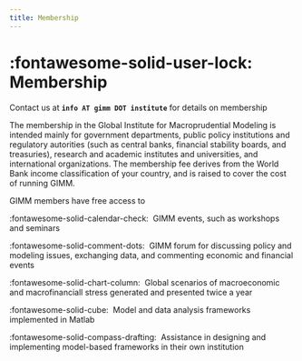 ```yaml
---
title: Membership
---
```


# :fontawesome-solid-user-lock: Membership

Contact us at **`info AT gimm DOT institute`** for details on membership

The membership in the Global Institute for
Macroprudential Modeling is intended mainly for government departments, public
policy institutions and regulatory autorities (such as central banks, financial stability boards, and treasuries),
research and academic institutes and universities, and international organizations. The
membership fee derives from the World Bank income classification of
your country, and is raised to cover the cost of running GIMM.

GIMM members have free access to

:fontawesome-solid-calendar-check:  GIMM events, such as workshops and seminars

:fontawesome-solid-comment-dots:  GIMM forum for discussing policy and modeling issues, exchanging data, and commenting economic and financial events

:fontawesome-solid-chart-column:  Global scenarios of macroeconomic and macrofinanciall stress generated
  and presented twice a year

:fontawesome-solid-cube:  Model and data analysis frameworks implemented in Matlab

:fontawesome-solid-compass-drafting:  Assistance in designing and implementing model-based frameworks in
  their own institution


